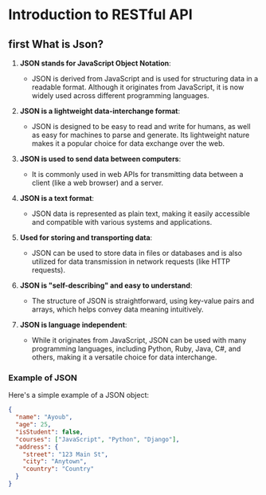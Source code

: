 #  Introduction to RESTful API
## first What is Json?
1. **JSON stands for JavaScript Object Notation**:  
   - JSON is derived from JavaScript and is used for structuring data in a readable format. Although it originates from JavaScript, it is now widely used across different programming languages.

2. **JSON is a lightweight data-interchange format**:  
   - JSON is designed to be easy to read and write for humans, as well as easy for machines to parse and generate. Its lightweight nature makes it a popular choice for data exchange over the web.

3. **JSON is used to send data between computers**:  
   - It is commonly used in web APIs for transmitting data between a client (like a web browser) and a server.

4. **JSON is a text format**:  
   - JSON data is represented as plain text, making it easily accessible and compatible with various systems and applications.

5. **Used for storing and transporting data**:  
   - JSON can be used to store data in files or databases and is also utilized for data transmission in network requests (like HTTP requests).

6. **JSON is "self-describing" and easy to understand**:  
   - The structure of JSON is straightforward, using key-value pairs and arrays, which helps convey data meaning intuitively.

7. **JSON is language independent**:  
   - While it originates from JavaScript, JSON can be used with many programming languages, including Python, Ruby, Java, C#, and others, making it a versatile choice for data interchange.

### Example of JSON

Here's a simple example of a JSON object:

```json
{
  "name": "Ayoub",
  "age": 25,
  "isStudent": false,
  "courses": ["JavaScript", "Python", "Django"],
  "address": {
    "street": "123 Main St",
    "city": "Anytown",
    "country": "Country"
  }
}
```
